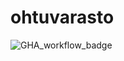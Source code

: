 # ohtuvarasto

![GHA_workflow_badge](https://github.com/lauraelina_git/ohtuvarasto/workflows/main.yml/badge.svg)
